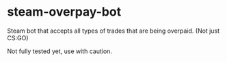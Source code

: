 # steam-overpay-bot
Steam bot that accepts all types of trades that are being overpaid. (Not just CS:GO)

Not fully tested yet, use with caution.
